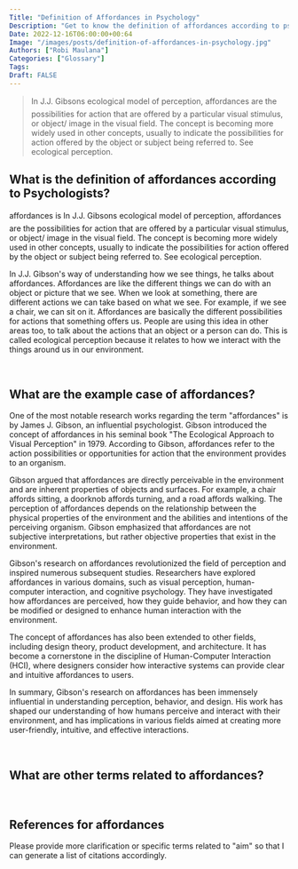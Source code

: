 ```yaml
---
Title: "Definition of Affordances in Psychology"
Description: "Get to know the definition of affordances according to psychologists."
Date: 2022-12-16T06:00:00+00:64
Image: "/images/posts/definition-of-affordances-in-psychology.jpg"
Authors: ["Robi Maulana"]
Categories: ["Glossary"]
Tags: 
Draft: FALSE
---
```





> In J.J. Gibsons ecological model of perception, affordances are the possibilities for action that are offered by a particular visual stimulus, or object/ image in the visual field. The concept is becoming more widely used in other concepts, usually to indicate the possibilities for action offered by the object or subject being referred to. See ecological perception.

## What is the definition of affordances according to Psychologists?

affordances is In J.J. Gibsons ecological model of perception, affordances are the possibilities for action that are offered by a particular visual stimulus, or object/ image in the visual field. The concept is becoming more widely used in other concepts, usually to indicate the possibilities for action offered by the object or subject being referred to. See ecological perception.

In J.J. Gibson's way of understanding how we see things, he talks about affordances. Affordances are like the different things we can do with an object or picture that we see. When we look at something, there are different actions we can take based on what we see. For example, if we see a chair, we can sit on it. Affordances are basically the different possibilities for actions that something offers us. People are using this idea in other areas too, to talk about the actions that an object or a person can do. This is called ecological perception because it relates to how we interact with the things around us in our environment.

 

## What are the example case of affordances?

One of the most notable research works regarding the term "affordances" is by James J. Gibson, an influential psychologist. Gibson introduced the concept of affordances in his seminal book "The Ecological Approach to Visual Perception" in 1979. According to Gibson, affordances refer to the action possibilities or opportunities for action that the environment provides to an organism.

Gibson argued that affordances are directly perceivable in the environment and are inherent properties of objects and surfaces. For example, a chair affords sitting, a doorknob affords turning, and a road affords walking. The perception of affordances depends on the relationship between the physical properties of the environment and the abilities and intentions of the perceiving organism. Gibson emphasized that affordances are not subjective interpretations, but rather objective properties that exist in the environment.

Gibson's research on affordances revolutionized the field of perception and inspired numerous subsequent studies. Researchers have explored affordances in various domains, such as visual perception, human-computer interaction, and cognitive psychology. They have investigated how affordances are perceived, how they guide behavior, and how they can be modified or designed to enhance human interaction with the environment.

The concept of affordances has also been extended to other fields, including design theory, product development, and architecture. It has become a cornerstone in the discipline of Human-Computer Interaction (HCI), where designers consider how interactive systems can provide clear and intuitive affordances to users.

In summary, Gibson's research on affordances has been immensely influential in understanding perception, behavior, and design. His work has shaped our understanding of how humans perceive and interact with their environment, and has implications in various fields aimed at creating more user-friendly, intuitive, and effective interactions.

 

## What are other terms related to affordances?

 

## References for affordances

Please provide more clarification or specific terms related to "aim" so that I can generate a list of citations accordingly.
